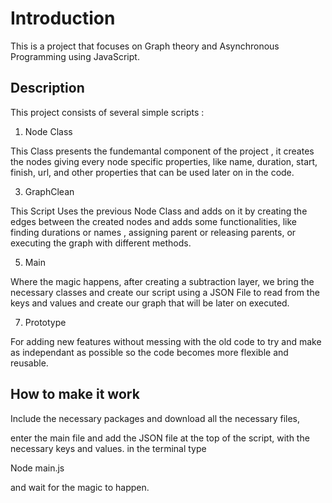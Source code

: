 # Introduction  

This is a project that focuses on Graph theory and Asynchronous Programming using JavaScript.

## Description 

This project consists of several simple scripts :

1. Node Class 

This Class presents the fundemantal component of the project , it creates the nodes giving every node specific properties, like name, duration, start, finish, url, and other properties that can be used later on in the code.

3. GraphClean

This Script Uses the previous Node Class and adds on it by creating the edges between the created nodes and adds some functionalities, like finding durations or names , assigning parent or releasing parents, or executing the graph with different methods.

5. Main

Where the magic happens, after creating a subtraction layer, we bring the necessary classes and create our script using a JSON File to read from the keys and values and create our graph that will be later on executed.

7. Prototype

For adding new features without messing with the old code to try and make as independant as possible so the code becomes more flexible and reusable.

## How to make it work

Include the necessary packages and download all the necessary files, 

enter the main file and add the JSON file at the top of the script, with the necessary keys and values.
in the terminal type 

Node main.js

and wait for the magic to happen.

